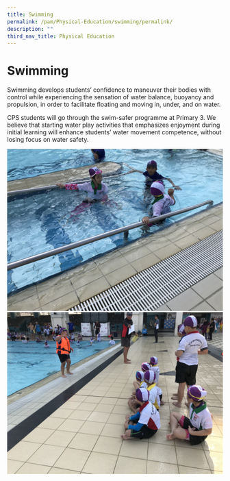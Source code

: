 ```yaml
---
title: Swimming
permalink: /pam/Physical-Education/swimming/permalink/
description: ""
third_nav_title: Physical Education
---
```



Swimming
========
Swimming develops students’ confidence to maneuver their bodies with control while experiencing the sensation of water balance, buoyancy and propulsion, in order to facilitate floating and moving in, under, and on water.

  

CPS students will go through the swim-safer programme at Primary 3. We believe that starting water play activities that emphasizes enjoyment during initial learning will enhance students’ water movement competence, without losing focus on water safety.

![](/images/SWIMMING_1.jpg)
![](/images/SWIMMING_2.jpg)